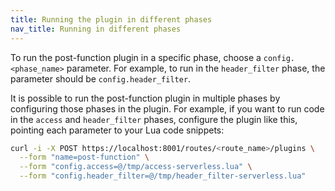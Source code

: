 ```yaml
---
title: Running the plugin in different phases
nav_title: Running in different phases
---
```


To run the post-function plugin in a specific phase, choose a `config.<phase_name>` parameter.
For example, to run in the `header_filter` phase, the parameter should be `config.header_filter`. 

It is possible to run the post-function plugin in multiple phases by configuring those phases in the plugin. 
For example, if you want to run code in the `access` and `header_filter` phases, configure the plugin like this,
pointing each parameter to your Lua code snippets:
 
```sh
curl -i -X POST https://localhost:8001/routes/<route_name>/plugins \
  --form "name=post-function" \
  --form "config.access=@/tmp/access-serverless.lua" \
  --form "config.header_filter=@/tmp/header_filter-serverless.lua"
```